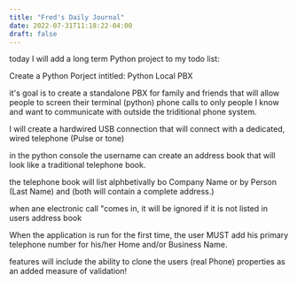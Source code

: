 ```yaml
---
title: "Fred's Daily Journal"
date: 2022-07-31T11:18:22-04:00
draft: false
---
```


today I will add a long term Python project to my todo list:

Create a Python Porject intitled: Python Local PBX

it's goal is to create a standalone PBX for family and friends that will allow people to screen their terminal (python) phone calls to only people I know and want to communicate with outside the triditional phone system.

I will create a hardwired USB connection that will connect with a dedicated, wired telephone (Pulse or tone)

in the python console the username can create an address book that will look like a traditional telephone book.

the telephone book will list alphbetivally bo Company Name or by Person (Last Name) and (both will contain a complete address.)

when ane electronic call "comes in, it will be ignored if it is not listed in users address book

When the application is run for the first time, the user MUST add his primary telephone number for his/her Home and/or Business Name.

features will include the ability to clone the users (real Phone) properties as an added measure of validation!